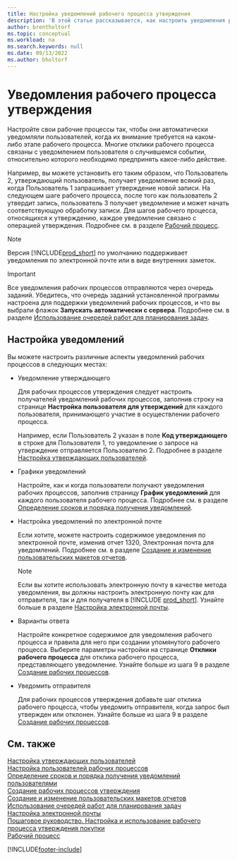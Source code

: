 ```yaml
---
title: Настройка уведомлений рабочего процесса утверждения
description: 'В этой статье рассказывается, как настроить уведомления рабочего процесса, чтобы предупредить пользователя о том, что произошло событие, на которое следует отреагировать; требуется отклик рабочего процесса.'
author: brentholtorf
ms.topic: conceptual
ms.workload: na
ms.search.keywords: null
ms.date: 09/13/2022
ms.author: bholtorf
---
```

# <a name="approval-workflow-notifications"></a>Уведомления рабочего процесса утверждения

Настройте свои рабочие процессы так, чтобы они автоматически уведомляли пользователей, когда их внимание требуется на каком-либо этапе рабочего процесса. Многие отклики рабочего процесса связаны с уведомлением пользователя о случившемся событии, относительно которого необходимо предпринять какое-либо действие.

Например, вы можете установить его таким образом, что Пользователь 2, утверждающий пользователь, получает уведомление всякий раз, когда Пользователь 1 запрашивает утверждение новой записи. На следующем шаге рабочего процесса, после того как пользователь 2 утвердит запись, пользователь 3 получает уведомление и может начать соответствующую обработку записи. Для шагов рабочего процесса, относящихся к утверждению, каждое уведомление связано с операцией утверждения. Подробнее см. в разделе [Рабочий процесс](across-workflow.md).  

> [!NOTE]  
> Версия [!INCLUDE[prod_short](includes/prod_short.md)] по умолчанию поддерживает уведомления по электронной почте или в виде внутренних заметок.  

> [!IMPORTANT]  
> Все уведомления рабочих процессов отправляются через очередь заданий. Убедитесь, что очередь заданий установленной программы настроена для поддержки уведомлений рабочих процессов, и что вы выбрали флажок **Запускать автоматически с сервера**. Подробнее см. в разделе [Использование очередей работ для планирования задач](admin-job-queues-schedule-tasks.md).

## <a name="set-up-notifications"></a>Настройка уведомлений

Вы можете настроить различные аспекты уведомлений рабочих процессов в следующих местах:  

* Уведомление утверждающего

  Для рабочих процессов утверждения следует настроить получателей уведомлений рабочих процессов, заполнив строку на странице **Настройка пользователя для утверждений** для каждого пользователя, принимающего участие в осуществлении рабочего процесса.  

  Например, если Пользователь 2 указан в поле **Код утверждающего** в строке для Пользователя 1, то уведомление о запросе на утверждение отправляется Пользователю 2. Подробнее в разделе [Настройка утверждающих пользователей](across-how-to-set-up-approval-users.md). 
  
* Графики уведомлений

  Настройте, как и когда пользователи получают уведомления рабочих процессов, заполнив страницу **График уведомлений** для каждого пользователя рабочего процесса. Подробнее см. в разделе [Определение сроков и порядка получения уведомлений](across-how-to-specify-when-and-how-to-receive-notifications.md). 
  
* Настройка уведомлений по электронной почте

  Если хотите, можете настроить содержимое уведомления по электронной почте, изменив отчет 1320, Электронная почта для уведомлений. Подробнее см. в разделе [Создание и изменение пользовательских макетов отчетов](ui-how-create-custom-report-layout.md).  

  > [!NOTE]
  > Если вы хотите использовать электронную почту в качестве метода уведомления, вы должны настроить электронную почту как для отправителя, так и для получателя в [!INCLUDE [prod_short](includes/prod_short.md)]. Узнайте больше в разделе [Настройка электронной почты](admin-how-setup-email.md).
  
* Варианты ответа

  Настройте конкретное содержимое для уведомления рабочего процесса и правила для него при создании упомянутого рабочего процесса. Выберите параметры настройки на странице **Отклики рабочего процесса** для отклика рабочего процесса, представляющего уведомление. Узнайте больше из шага 9 в разделе [Создание рабочих процессов](across-how-to-create-workflows.md#to-create-a-workflow). 
  
* Уведомить отправителя

  Для рабочих процессов утверждения добавьте шаг отклика рабочего процесса, чтобы уведомить отправителя, когда запрос был утвержден или отклонен. Узнайте больше из шага 9 в разделе [Создание рабочих процессов](across-how-to-create-workflows.md#to-create-a-workflow).   

## <a name="see-also"></a>См. также

[Настройка утверждающих пользователей](across-how-to-set-up-approval-users.md)  
[Настройка пользователей рабочих процессов](across-how-to-set-up-workflow-users.md)  
[Определение сроков и порядка получения уведомлений пользователями](across-how-to-specify-when-and-how-to-receive-notifications.md)  
[Создание рабочих процессов утверждения](across-how-to-create-workflows.md)  
[Создание и изменение пользовательских макетов отчетов](ui-how-create-custom-report-layout.md)  
[Использование очередей работ для планирования задач](admin-job-queues-schedule-tasks.md)  
[Настройка электронной почты](admin-how-setup-email.md)  
[Пошаговое руководство. Настройка и использование рабочего процесса утверждения покупки](walkthrough-setting-up-and-using-a-purchase-approval-workflow.md)  
[Рабочий процесс](across-workflow.md)  

[!INCLUDE[footer-include](includes/footer-banner.md)]
